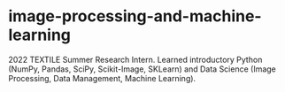 # image-processing-and-machine-learning
2022 TEXTILE Summer Research Intern. Learned introductory Python (NumPy, Pandas, SciPy, Scikit-Image, SKLearn) and Data Science (Image Processing, Data Management, Machine Learning).
